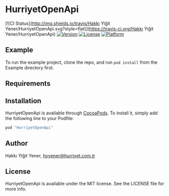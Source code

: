 # HurriyetOpenApi

[![CI Status](http://img.shields.io/travis/Hakkı Yiğit Yener/HurriyetOpenApi.svg?style=flat)](https://travis-ci.org/Hakkı Yiğit Yener/HurriyetOpenApi)
[![Version](https://img.shields.io/cocoapods/v/HurriyetOpenApi.svg?style=flat)](http://cocoapods.org/pods/HurriyetOpenApi)
[![License](https://img.shields.io/cocoapods/l/HurriyetOpenApi.svg?style=flat)](http://cocoapods.org/pods/HurriyetOpenApi)
[![Platform](https://img.shields.io/cocoapods/p/HurriyetOpenApi.svg?style=flat)](http://cocoapods.org/pods/HurriyetOpenApi)

## Example

To run the example project, clone the repo, and run `pod install` from the Example directory first.

## Requirements

## Installation

HurriyetOpenApi is available through [CocoaPods](http://cocoapods.org). To install
it, simply add the following line to your Podfile:

```ruby
pod "HurriyetOpenApi"
```

## Author

Hakkı Yiğit Yener, hyyener@hurriyet.com.tr

## License

HurriyetOpenApi is available under the MIT license. See the LICENSE file for more info.
